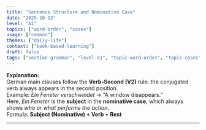 ```yaml
---
title: "Sentence Structure and Nominative Case"
date: "2025-10-13"
level: "A1"
topics: ["word-order", "cases"]
usage: ["common"]
themes: ["daily-life"]
context: ["book-based-learning"]
draft: false
tags: ["section-grammar", "level-a1", "topic-word-order", "topic-cases", "usage-common", "theme-daily-life", "context-book-based-learning"]
---
```

**Explanation:**  
German main clauses follow the **Verb-Second (V2)** rule: the conjugated verb always appears in the second position.  
Example: *Ein Fenster verschwindet* → “A window disappears.”  
Here, *Ein Fenster* is the **subject** in the **nominative case**, which always shows *who or what performs the action*.  
Formula: **Subject (Nominative) + Verb + Rest**

---
